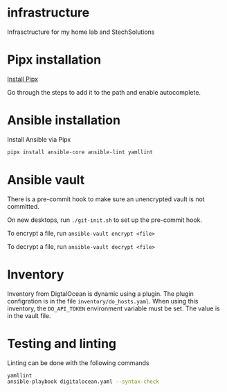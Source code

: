 # infrastructure
 Infrasctructure for my home lab and StechSolutions

# Pipx installation
[Install Pipx](https://github.com/pypa/pipx#on-linux-install-via-pip-requires-pip-190-or-later)

Go through the steps to add it to the path and enable autocomplete.

# Ansible installation
Install Ansible via Pipx
```bash
pipx install ansible-core ansible-lint yamllint
```

# Ansible vault
There is a pre-commit hook to make sure an unencrypted vault is not committed.

On new desktops, run `./git-init.sh` to set up the pre-commit hook.

To encrypt a file, run `ansible-vault encrypt <file>`

To decrypt a file, run `ansible-vault decrypt <file>`

# Inventory
Inventory from DigtalOcean is dynamic using a plugin. The plugin configration is in the file `inventory/do_hosts.yaml`. When using this inventory, the `DO_API_TOKEN` environment variable must be set. The value is in the vault file.

# Testing and linting
Linting can be done with the following commands

```bash
yamllint
ansible-playbook digitalocean.yaml --syntax-check
```
